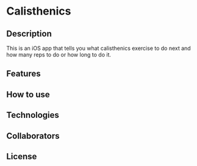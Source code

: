 # Calisthenics

## Description
This is an iOS app that tells you what calisthenics exercise to do next and how many reps to do or how long to do it.

## Features
## How to use
## Technologies
## Collaborators
## License
